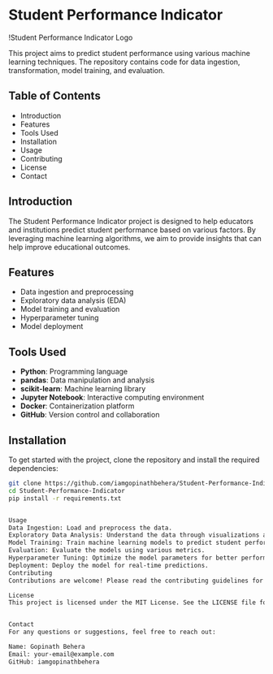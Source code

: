 # Student Performance Indicator

!Student Performance Indicator Logo

This project aims to predict student performance using various machine learning techniques. The repository contains code for data ingestion, transformation, model training, and evaluation.

## Table of Contents

- Introduction
- Features
- Tools Used
- Installation
- Usage
- Contributing
- License
- Contact

## Introduction

The Student Performance Indicator project is designed to help educators and institutions predict student performance based on various factors. By leveraging machine learning algorithms, we aim to provide insights that can help improve educational outcomes.

## Features

- Data ingestion and preprocessing
- Exploratory data analysis (EDA)
- Model training and evaluation
- Hyperparameter tuning
- Model deployment

## Tools Used

- **Python**: Programming language
- **pandas**: Data manipulation and analysis
- **scikit-learn**: Machine learning library
- **Jupyter Notebook**: Interactive computing environment
- **Docker**: Containerization platform
- **GitHub**: Version control and collaboration

## Installation

To get started with the project, clone the repository and install the required dependencies:

```bash
git clone https://github.com/iamgopinathbehera/Student-Performance-Indicator.git
cd Student-Performance-Indicator
pip install -r requirements.txt


Usage
Data Ingestion: Load and preprocess the data.
Exploratory Data Analysis: Understand the data through visualizations and statistics.
Model Training: Train machine learning models to predict student performance.
Evaluation: Evaluate the models using various metrics.
Hyperparameter Tuning: Optimize the model parameters for better performance.
Deployment: Deploy the model for real-time predictions.
Contributing
Contributions are welcome! Please read the contributing guidelines for more details.

License
This project is licensed under the MIT License. See the LICENSE file for more details.


Contact
For any questions or suggestions, feel free to reach out:

Name: Gopinath Behera
Email: your-email@example.com
GitHub: iamgopinathbehera
